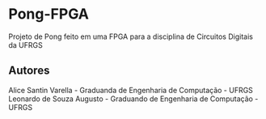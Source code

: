 # Pong-FPGA
Projeto de Pong feito em uma FPGA para a disciplina de Circuitos Digitais da UFRGS
## Autores
Alice Santin Varella - Graduanda de Engenharia de Computação - UFRGS  
Leonardo de Souza Augusto - Graduando de Engenharia de Computação - UFRGS
